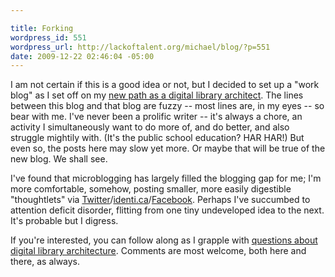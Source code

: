 ```yaml
--- 

title: Forking
wordpress_id: 551
wordpress_url: http://lackoftalent.org/michael/blog/?p=551
date: 2009-12-22 02:46:04 -05:00
---
```

I am not certain if this is a good idea or not, but I decided to set up a "work blog" as I set off on my <a href="http://twitter.com/mjgiarlo/status/4738074594">new path as a digital library architect</a>.  The lines between this blog and that blog are fuzzy -- most lines are, in my eyes -- so bear with me.  I've never been a prolific writer -- it's always a chore, an activity I simultaneously want to do more of, and do better, and also struggle mightily with.  (It's the public school education?  HAR HAR!)   But even so, the posts here may slow yet more.  Or maybe that will be true of the new blog.  We shall see.

I've found that microblogging has largely filled the blogging gap for me; I'm more comfortable, somehow, posting smaller, more easily digestible "thoughtlets" via <a href="http://twitter.com/mjgiarlo">Twitter</a>/<a href="http://identi.ca/mjgiarlo">identi.ca</a>/<a href="http://facebook.com/mjgiarlo">Facebook</a>.  Perhaps I've succumbed to attention deficit disorder, flitting from one tiny undeveloped idea to the next.  It's probable but I digress.

If you're interested, you can follow along as I grapple with <a href="http://www.personal.psu.edu/mjg36/blogs/">questions about digital library architecture</a>.  Comments are most welcome, both here and there, as always. 

